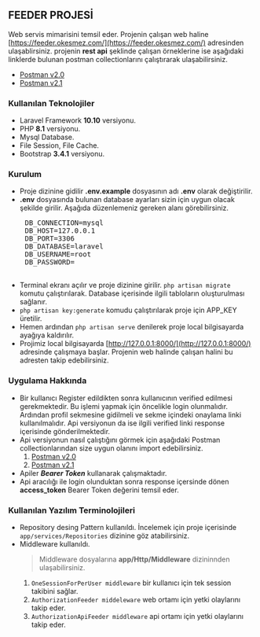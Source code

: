 ## FEEDER PROJESİ
Web servis mimarisini temsil eder. Projenin çalışan web haline [https://feeder.okesmez.com/](https://feeder.okesmez.com/) adresinden ulaşablirsiniz.
projenin **rest api** şeklinde çalışan örneklerine ise aşağıdaki linklerde bulunan postman collectionlarını çalıştırarak ulaşabilirsiniz.
- [Postman v2.0](https://feeder.okesmez.com/postman/v20.json)
- [Postman v2.1](https://feeder.okesmez.com/postman/v21.json)
### Kullanılan Teknolojiler
- Laravel Framework **10.10** versiyonu.
- PHP **8.1** versiyonu.
- Mysql Database.
- File Session, File Cache.
- Bootstrap **3.4.1** versiyonu.
### Kurulum
- Proje dizinine gidilir ****.env.example**** dosyasının adı ****.env**** olarak değiştirilir.
- ****.env**** dosyasında bulunan database ayarları sizin için uygun olacak şekilde girilir. Aşağıda düzenlemeniz gereken alanı görebilirsiniz.
 <pre>
    DB_CONNECTION=mysql  
    DB_HOST=127.0.0.1  
    DB_PORT=3306  
    DB_DATABASE=laravel  
    DB_USERNAME=root  
    DB_PASSWORD=
 </pre>
- Terminal ekranı açılır ve proje dizinine girilir. ``php artisan migrate `` komutu çalıştırılarak. Database içerisinde ilgili tabloların oluşturulması sağlanır.
- ``php artisan key:generate`` komudu çalıştırılarak proje için APP_KEY üretilir.
- Hemen ardından ``php artisan serve`` denilerek proje local bilgisayarda ayağıya kaldırılır.
- Projimiz local bilgisayarda [http://127.0.0.1:8000/](http://127.0.0.1:8000/) adresinde çalışmaya başlar. Projenin web halinde çalışan halini bu adresten takip edebilirsiniz.
### Uygulama Hakkında 
- Bir kullanıcı Register edildikten sonra kullanıcının verified edilmesi gerekmektedir. 
Bu işlemi yapmak için öncelikle login olunmalıdır. Ardından profil sekmesine gidilmeli ve 
sekme içindeki onaylama linki kullanılmalıdır. Api versiyonun da ise ilgili verified 
linki response içerisinde gönderilmektedir.
- Api versiyonun nasıl çalıştığını görmek için aşağıdaki Postman collectionlarından size uygun olanını import edebilirsiniz.
   1) [Postman v2.0](https://feeder.okesmez.com/postman/v20.json)
   2) [Postman v2.1](https://feeder.okesmez.com/postman/v21.json)
- Apiler ***Bearer Token*** kullanarak çalışmaktadır.
- Api aracılığı ile login olunduktan sonra response içersinde dönen ****access_token**** Bearer Token değerini temsil eder.
### Kullanılan Yazılım Terminolojileri
- Repository desing Pattern kullanıldı. İncelemek için proje içerisinde ``app/services/Repositories`` dizinine göz atabilirsiniz.
- Middleware kullanıldı.
     >Middleware dosyalarına **app/Http/Middleware** dizininnden ulaşabilirsiniz.
   1) ``OneSessionForPerUser middleware`` bir kullanıcı için tek session takibini sağlar.
   2) ``AuthorizationFeeder middeleware`` web ortamı için yetki olaylarını takip eder.
   3) ``AuthorizationApiFeeder middleware`` api ortamı için yetki olaylarını takip eder.


